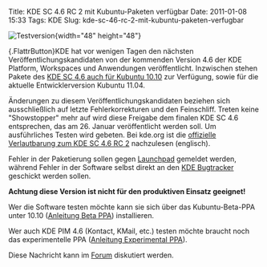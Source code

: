 Title: KDE SC 4.6 RC 2 mit Kubuntu-Paketen verfügbar
Date: 2011-01-08 15:33
Tags: KDE
Slug: kde-sc-46-rc-2-mit-kubuntu-paketen-verfugbar

![Testversion](http://wiki.kubuntu-de.org/images/Testsoftware48x48.png){width="48"
height="48"}

[](http://www.kubuntu-de.org/nachrichten/software/kde/2051-kde-sc-4-6-rc-2-mit-kubuntu-paketen-verfuegbar){.FlattrButton}KDE
hat vor wenigen Tagen den nächsten Veröffentlichungskandidaten von der
kommenden Version 4.6 der KDE Platform, Workspaces und Anwendungen
veröffentlicht. Inzwischen stehen Pakete des [KDE SC 4.6 auch für
Kubuntu
10.10](http://www.kubuntu.org/news/kde-4.6-rc-2 "http://www.kubuntu.org/news/kde-4.6-rc-2")
zur Verfügung, sowie für die aktuelle Entwicklerversion Kubuntu 11.04.


Änderungen zu diesem Veröffentlichungskandidaten beziehen sich
ausschließlich auf letzte Fehlerkorrekturen und den Feinschliff. Treten
keine "Showstopper" mehr auf wird diese Freigabe dem finalen KDE SC 4.6
entsprechen, das am 26. Januar veröffentlicht werden soll. Um
ausführliches Testen wird gebeten. Bei kde.org ist die [offizielle
Verlautbarung zum KDE SC 4.6 RC
2](http://kde.org/announcements/announce-4.6-rc2.php "http://kde.org/announcements/announce-4.6-rc2.php")
nachzulesen (englisch).


<!--break--><!--break-->

Fehler in der Paketierung sollen gegen
[Launchpad](https://bugs.launchpad.net/kubuntu-ppa "https://bugs.launchpad.net/kubuntu-ppa")
gemeldet werden, während Fehler in der Software selbst direkt an den
[KDE Bugtracker](http://bugs.kde.org "http://bugs.kde.org") geschickt
werden sollen.


**Achtung diese Version ist nicht für den produktiven Einsatz
geeignet!**


Wer die Software testen möchte kann sie sich über das Kubuntu-Beta-PPA
unter 10.10 ([Anleitung Beta
PPA](http://wiki.kubuntu-de.org/Installation/Upgrade/Kubuntu_10.10_auf_KDE_4.6_aktualisieren "http://wiki.kubuntu-de.org/Installation/Upgrade/Kubuntu_10.10_auf_KDE_4.6_aktualisieren"))
installieren.


Wer auch KDE PIM 4.6 (Kontact, KMail, etc.) testen möchte braucht noch
das experimentelle PPA ([Anleitung Experimental
PPA](http://wiki.kubuntu-de.org/Konfiguration/Programme_installieren/Paketmanagement/Paketquellen/Maverick/ExperimentalPPA "http://wiki.kubuntu-de.org/Konfiguration/Programme_installieren/Paketmanagement/Paketquellen/Maverick/ExperimentalPPA")).


Diese Nachricht kann im
[Forum](http://forum.kubuntu-de.org/index.php?board=1.0 "http://forum.kubuntu-de.org/index.php?board=1.0")
diskutiert werden.




